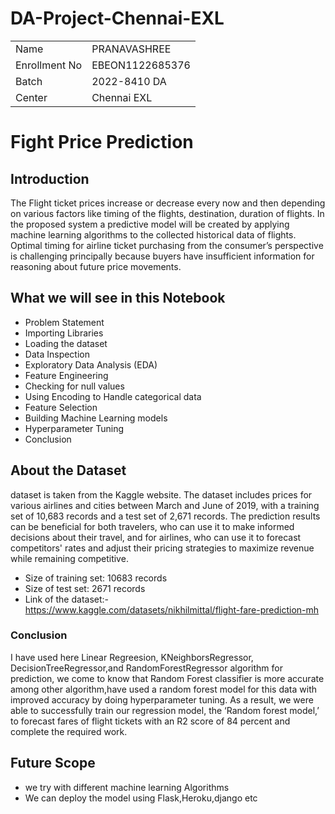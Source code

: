 # DA-Project-Chennai-EXL
<table align="center">
  <tr>
    <td>Name</td>
    <td>PRANAVASHREE</td>
  </tr>
  <tr>
    <td>Enrollment No</td>
    <td>EBEON1122685376</td>
  </tr>
  <tr>
    <td>Batch</td>
    <td>2022-8410 DA</td>
  </tr>
  <tr>
    <td>Center</td>
    <td>Chennai EXL</td>
  </tr>
 </table>

# Fight Price Prediction
## Introduction
  The Flight ticket prices increase or decrease every now and then depending on various factors like timing of the flights, destination, duration of flights. In the proposed system a predictive model will be created by applying machine learning algorithms to the collected historical data of flights. Optimal timing for airline ticket purchasing from the consumer’s perspective is challenging principally because buyers have insufficient information for reasoning about future price movements.


## What we will see in this Notebook
- Problem Statement
- Importing Libraries
- Loading the dataset
- Data Inspection
- Exploratory Data Analysis (EDA)
- Feature Engineering
- Checking for null values
- Using Encoding to Handle categorical data
- Feature Selection
- Building Machine Learning models
- Hyperparameter Tuning
- Conclusion

## About the Dataset

dataset is taken from the Kaggle website. The dataset includes prices for various airlines and cities between March and June of 2019, with a training set of 10,683 records and a test set of 2,671 records. The prediction results can be beneficial for both travelers, who can use it to make informed decisions about their travel, and for airlines, who can use it to forecast competitors' rates and adjust their pricing strategies to maximize revenue while remaining competitive.

- Size of training set: 10683 records
- Size of test set: 2671 records
- Link of the dataset:- https://www.kaggle.com/datasets/nikhilmittal/flight-fare-prediction-mh

### Conclusion

I have used here Linear Regreesion, KNeighborsRegressor, DecisionTreeRegressor,and RandomForestRegressor algorithm for prediction, we come to know that Random Forest classifier is more accurate among other algorithm,have used a random forest model for this data with improved accuracy by doing hyperparameter tuning. As a result, we were able to successfully train our regression model, the ‘Random forest model,’ to forecast fares of flight tickets with an R2 score of 84 percent and complete the required work.

## Future Scope
- we try with different machine learning Algorithms
- We can deploy the model using Flask,Heroku,django etc
